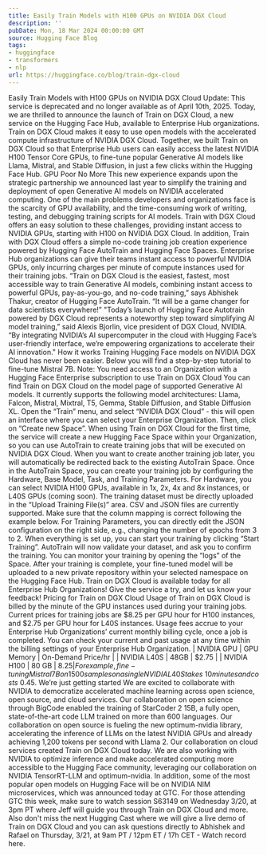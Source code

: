 ```yaml
---
title: Easily Train Models with H100 GPUs on NVIDIA DGX Cloud
description: ''
pubDate: Mon, 18 Mar 2024 00:00:00 GMT
source: Hugging Face Blog
tags:
- huggingface
- transformers
- nlp
url: https://huggingface.co/blog/train-dgx-cloud
---
```


Easily Train Models with H100 GPUs on NVIDIA DGX Cloud
Update: This service is deprecated and no longer available as of April 10th, 2025.
Today, we are thrilled to announce the launch of Train on DGX Cloud, a new service on the Hugging Face Hub, available to Enterprise Hub organizations. Train on DGX Cloud makes it easy to use open models with the accelerated compute infrastructure of NVIDIA DGX Cloud. Together, we built Train on DGX Cloud so that Enterprise Hub users can easily access the latest NVIDIA H100 Tensor Core GPUs, to fine-tune popular Generative AI models like Llama, Mistral, and Stable Diffusion, in just a few clicks within the Hugging Face Hub.
GPU Poor No More
This new experience expands upon the strategic partnership we announced last year to simplify the training and deployment of open Generative AI models on NVIDIA accelerated computing. One of the main problems developers and organizations face is the scarcity of GPU availability, and the time-consuming work of writing, testing, and debugging training scripts for AI models. Train with DGX Cloud offers an easy solution to these challenges, providing instant access to NVIDIA GPUs, starting with H100 on NVIDIA DGX Cloud. In addition, Train with DGX Cloud offers a simple no-code training job creation experience powered by Hugging Face AutoTrain and Hugging Face Spaces.
Enterprise Hub organizations can give their teams instant access to powerful NVIDIA GPUs, only incurring charges per minute of compute instances used for their training jobs.
“Train on DGX Cloud is the easiest, fastest, most accessible way to train Generative AI models, combining instant access to powerful GPUs, pay-as-you-go, and no-code training,” says Abhishek Thakur, creator of Hugging Face AutoTrain. “It will be a game changer for data scientists everywhere!”
"Today’s launch of Hugging Face Autotrain powered by DGX Cloud represents a noteworthy step toward simplifying AI model training,” said Alexis Bjorlin, vice president of DGX Cloud, NVIDIA. “By integrating NVIDIA’s AI supercomputer in the cloud with Hugging Face’s user-friendly interface, we’re empowering organizations to accelerate their AI innovation."
How it works
Training Hugging Face models on NVIDIA DGX Cloud has never been easier. Below you will find a step-by-step tutorial to fine-tune Mistral 7B.
Note: You need access to an Organization with a Hugging Face Enterprise subscription to use Train on DGX Cloud
You can find Train on DGX Cloud on the model page of supported Generative AI models. It currently supports the following model architectures: Llama, Falcon, Mistral, Mixtral, T5, Gemma, Stable Diffusion, and Stable Diffusion XL.
Open the “Train” menu, and select “NVIDIA DGX Cloud” - this will open an interface where you can select your Enterprise Organization.
Then, click on “Create new Space”. When using Train on DGX Cloud for the first time, the service will create a new Hugging Face Space within your Organization, so you can use AutoTrain to create training jobs that will be executed on NVIDIA DGX Cloud. When you want to create another training job later, you will automatically be redirected back to the existing AutoTrain Space.
Once in the AutoTrain Space, you can create your training job by configuring the Hardware, Base Model, Task, and Training Parameters.
For Hardware, you can select NVIDIA H100 GPUs, available in 1x, 2x, 4x and 8x instances, or L40S GPUs (coming soon). The training dataset must be directly uploaded in the “Upload Training File(s)” area. CSV and JSON files are currently supported. Make sure that the column mapping is correct following the example below. For Training Parameters, you can directly edit the JSON configuration on the right side, e.g., changing the number of epochs from 3 to 2.
When everything is set up, you can start your training by clicking “Start Training”. AutoTrain will now validate your dataset, and ask you to confirm the training.
You can monitor your training by opening the “logs” of the Space.
After your training is complete, your fine-tuned model will be uploaded to a new private repository within your selected namespace on the Hugging Face Hub.
Train on DGX Cloud is available today for all Enterprise Hub Organizations! Give the service a try, and let us know your feedback!
Pricing for Train on DGX Cloud
Usage of Train on DGX Cloud is billed by the minute of the GPU instances used during your training jobs. Current prices for training jobs are $8.25 per GPU hour for H100 instances, and $2.75 per GPU hour for L40S instances. Usage fees accrue to your Enterprise Hub Organizations’ current monthly billing cycle, once a job is completed. You can check your current and past usage at any time within the billing settings of your Enterprise Hub Organization.
| NVIDIA GPU | GPU Memory | On-Demand Price/hr |
| NVIDIA L40S | 48GB | $2.75 |
| NVIDIA H100 | 80 GB | $8.25 |
For example, fine-tuning Mistral 7B on 1500 samples on a single NVIDIA L40S takes ~10 minutes and costs ~$0.45.
We’re just getting started
We are excited to collaborate with NVIDIA to democratize accelerated machine learning across open science, open source, and cloud services.
Our collaboration on open science through BigCode enabled the training of StarCoder 2 15B, a fully open, state-of-the-art code LLM trained on more than 600 languages.
Our collaboration on open source is fueling the new optimum-nvidia library, accelerating the inference of LLMs on the latest NVIDIA GPUs and already achieving 1,200 tokens per second with Llama 2.
Our collaboration on cloud services created Train on DGX Cloud today. We are also working with NVIDIA to optimize inference and make accelerated computing more accessible to the Hugging Face community, leveraging our collaboration on NVIDIA TensorRT-LLM and optimum-nvidia. In addition, some of the most popular open models on Hugging Face will be on NVIDIA NIM microservices, which was announced today at GTC.
For those attending GTC this week, make sure to watch session S63149 on Wednesday 3/20, at 3pm PT where Jeff will guide you through Train on DGX Cloud and more. Also don't miss the next Hugging Cast where we will give a live demo of Train on DGX Cloud and you can ask questions directly to Abhishek and Rafael on Thursday, 3/21, at 9am PT / 12pm ET / 17h CET - Watch record here.